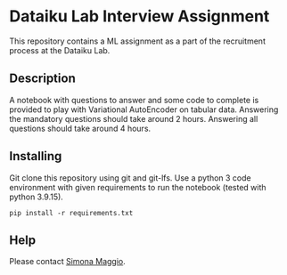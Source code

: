 # Dataiku Lab Interview Assignment

This repository contains a ML assignment as a part of the recruitment process at the Dataiku Lab.

## Description

A notebook with questions to answer and some code to complete is provided to play with Variational AutoEncoder on tabular data.
Answering the mandatory questions should take around 2 hours. Answering all questions should take around 4 hours.

## Installing

Git clone this repository using git and git-lfs.
Use a python 3 code environment with given requirements to run the notebook (tested with python 3.9.15).

```
pip install -r requirements.txt
```

## Help

Please contact [Simona Maggio](@mailto:simona.maggio@dataiku.com).

